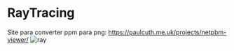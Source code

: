 # RayTracing
Site para converter ppm para png:
https://paulcuth.me.uk/projects/netpbm-viewer/
![ray](https://user-images.githubusercontent.com/93406483/229162512-f3d3aede-2683-4cc3-ab93-218b80dbd727.png)
